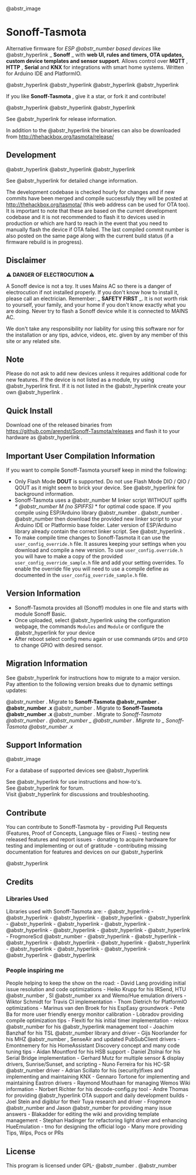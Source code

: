 @abstr_image 

# Sonoff-Tasmota

Alternative firmware for _ESP @abstr_number based devices_ like @abstr_hyperlink _ **Sonoff** _ with **web UI, rules and timers, OTA updates, custom device templates and sensor support**. Allows control over **MQTT** , **HTTP** , **Serial** and **KNX** for integrations with smart home systems. Written for Arduino IDE and PlatformIO.

@abstr_hyperlink @abstr_hyperlink @abstr_hyperlink @abstr_hyperlink 

If you like **Sonoff-Tasmota** , give it a star, or fork it and contribute!

@abstr_hyperlink @abstr_hyperlink @abstr_hyperlink 

See @abstr_hyperlink for release information.

In addition to the @abstr_hyperlink the binaries can also be downloaded from http://thehackbox.org/tasmota/release/

## Development

@abstr_hyperlink @abstr_hyperlink @abstr_hyperlink 

See @abstr_hyperlink for detailed change information.

The development codebase is checked hourly for changes and if new commits have been merged and compile successfuly they will be posted at http://thehackbox.org/tasmota/ (this web address can be used for OTA too). It is important to note that these are based on the current development codebase and it is not recommended to flash it to devices used in production or which are hard to reach in the event that you need to manually flash the device if OTA failed. The last compiled commit number is also posted on the same page along with the current build status (if a firmware rebuild is in progress).

## Disclaimer

:warning: **DANGER OF ELECTROCUTION** :warning:

A Sonoff device is not a toy. It uses Mains AC so there is a danger of electrocution if not installed properly. If you don't know how to install it, please call an electrician. Remember: _ **SAFETY FIRST** _. It is not worth risk to yourself, your family, and your home if you don't know exactly what you are doing. Never try to flash a Sonoff device while it is connected to MAINS AC.

We don't take any responsibility nor liability for using this software nor for the installation or any tips, advice, videos, etc. given by any member of this site or any related site.

## Note

Please do not ask to add new devices unless it requires additional code for new features. If the device is not listed as a module, try using @abstr_hyperlink first. If it is not listed in the @abstr_hyperlink create your own @abstr_hyperlink .

## Quick Install

Download one of the released binaries from https://github.com/arendst/Sonoff-Tasmota/releases and flash it to your hardware as @abstr_hyperlink .

## Important User Compilation Information

If you want to compile Sonoff-Tasmota yourself keep in mind the following:

  * Only Flash Mode **DOUT** is supported. Do not use Flash Mode DIO / QIO / QOUT as it might seem to brick your device. See @abstr_hyperlink for background information.
  * Sonoff-Tasmota uses a @abstr_number M linker script WITHOUT spiffs _* @abstr_number M (no SPIFFS)_ * for optimal code space. If you compile using ESP/Arduino library @abstr_number . @abstr_number . @abstr_number then download the provided new linker script to your Arduino IDE or Platformio base folder. Later version of ESP/Arduino library already contain the correct linker script. See @abstr_hyperlink .
  * To make compile time changes to Sonoff-Tasmota it can use the `user_config_override.h` file. It assures keeping your settings when you download and compile a new version. To use `user_config.override.h` you will have to make a copy of the provided `user_config_override_sample.h` file and add your setting overrides. To enable the override file you will need to use a compile define as documented in the `user_config_override_sample.h` file.



## Version Information

  * Sonoff-Tasmota provides all (Sonoff) modules in one file and starts with module Sonoff Basic.
  * Once uploaded, select @abstr_hyperlink using the configuration webpage, the commands `Modules` and `Module` or configure the @abstr_hyperlink for your device
  * After reboot select config menu again or use commands `GPIOs` and `GPIO` to change GPIO with desired sensor.



## Migration Information

See @abstr_hyperlink for instructions how to migrate to a major version. Pay attention to the following version breaks due to dynamic settings updates:

@abstr_number . Migrate to **Sonoff-Tasmota @abstr_number . @abstr_number .x** @abstr_number . Migrate to **Sonoff-Tasmota @abstr_number .x** @abstr_number . Migrate to **Sonoff-Tasmota @abstr_number . @abstr_number _* @abstr_number . Migrate to *_ Sonoff-Tasmota @abstr_number .x**

## Support Information

@abstr_image 

For a database of supported devices see @abstr_hyperlink 

See @abstr_hyperlink for use instructions and how-to's.  
See @abstr_hyperlink for forum.  
Visit @abstr_hyperlink for discussions and troubleshooting.

## Contribute

You can contribute to Sonoff-Tasmota by \- providing Pull Requests (Features, Proof of Concepts, Language files or Fixes) \- testing new released features and report issues \- donating to acquire hardware for testing and implementing or out of gratitude \- contributing missing documentation for features and devices on our @abstr_hyperlink 

@abstr_hyperlink 

## Credits

### Libraries Used

Libraries used with Sonoff-Tasmota are: \- @abstr_hyperlink \- @abstr_hyperlink \- @abstr_hyperlink \- @abstr_hyperlink \- @abstr_hyperlink \- @abstr_hyperlink \- @abstr_hyperlink \- @abstr_hyperlink \- @abstr_hyperlink \- @abstr_hyperlink \- @abstr_hyperlink \- @abstr_hyperlink \- FrogmoreScd @abstr_number \- @abstr_hyperlink \- @abstr_hyperlink \- @abstr_hyperlink \- @abstr_hyperlink \- @abstr_hyperlink \- @abstr_hyperlink \- @abstr_hyperlink \- @abstr_hyperlink \- @abstr_hyperlink \- @abstr_hyperlink \- @abstr_hyperlink 

### People inspiring me

People helping to keep the show on the road: \- David Lang providing initial issue resolution and code optimizations \- Heiko Krupp for his IRSend, HTU @abstr_number , SI @abstr_number xx and Wemo/Hue emulation drivers \- Wiktor Schmidt for Travis CI implementation \- Thom Dietrich for PlatformIO optimizations \- Marinus van den Broek for his EspEasy groundwork \- Pete Ba for more user friendly energy monitor calibration \- Lobradov providing compile optimization tips \- Flexiti for his initial timer implementation \- reloxx @abstr_number for his @abstr_hyperlink management tool \- Joachim Banzhaf for his TSL @abstr_number library and driver \- Gijs Noorlander for his MHZ @abstr_number , SenseAir and updated PubSubClient drivers \- Emontnemery for his HomeAssistant Discovery concept and many code tuning tips \- Aidan Mountford for his HSB support \- Daniel Ztolnai for his Serial Bridge implementation \- Gerhard Mutz for multiple sensor & display drivers, Sunrise/Sunset, and scripting \- Nuno Ferreira for his HC-SR @abstr_number driver \- Adrian Scillato for his (security)fixes and implementing and maintaining KNX \- Gennaro Tortone for implementing and maintaining Eastron drivers \- Raymond Mouthaan for managing Wemos Wiki information \- Norbert Richter for his decode-config.py tool \- Andre Thomas for providing @abstr_hyperlink OTA support and daily development builds \- Joel Stein and digiblur for their Tuya research and driver \- Frogmore @abstr_number and Jason @abstr_number for providing many issue answers \- Blakadder for editing the wiki and providing template management \- Stephan Hadinger for refactoring light driver and enhancing HueEmulation \- tmo for designing the official logo \- Many more providing Tips, Wips, Pocs or PRs

## License

This program is licensed under GPL- @abstr_number . @abstr_number 
